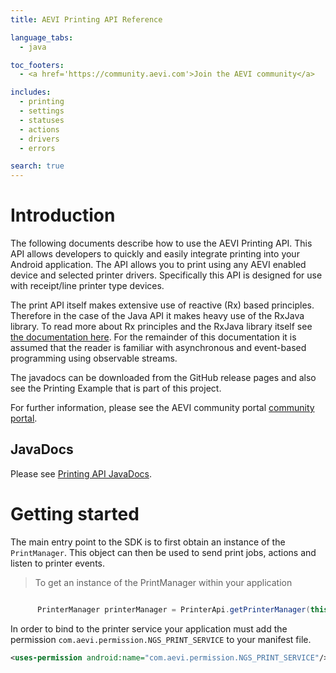 ```yaml
---
title: AEVI Printing API Reference

language_tabs:
  - java

toc_footers:
  - <a href='https://community.aevi.com'>Join the AEVI community</a>

includes:
  - printing
  - settings
  - statuses
  - actions
  - drivers
  - errors

search: true
---
```


# Introduction

The following documents describe how to use the AEVI Printing API. This API allows developers to quickly and easily integrate printing into your Android application. The API allows you to print using any AEVI enabled device and selected printer drivers. Specifically this API is designed for use with receipt/line printer type devices.

The print API itself makes extensive use of reactive (Rx) based principles. Therefore in the case of the Java API it makes heavy use of the RxJava library. To read more about Rx principles and the RxJava library itself see [the documentation here](https://github.com/ReactiveX/RxJava). For the remainder of this documentation it is assumed that the reader is familiar with asynchronous and event-based programming using observable streams.

The javadocs can be downloaded from the GitHub release pages and also see the Printing Example that is part of this project.


For further information, please see the AEVI community portal [community portal](https://community.aevi.com/).

## JavaDocs

Please see [Printing API JavaDocs](javadoc/index.html).

# Getting started

The main entry point to the SDK is to first obtain an instance of the `PrintManager`. This object can then be used to send print jobs, actions and listen to printer events.

> To get an instance of the PrintManager within your application

```java

      PrinterManager printerManager = PrinterApi.getPrinterManager(this);

```

In order to bind to the printer service your application must add the permission `com.aevi.permission.NGS_PRINT_SERVICE` to your manifest file.

```xml
<uses-permission android:name="com.aevi.permission.NGS_PRINT_SERVICE"/>
```




